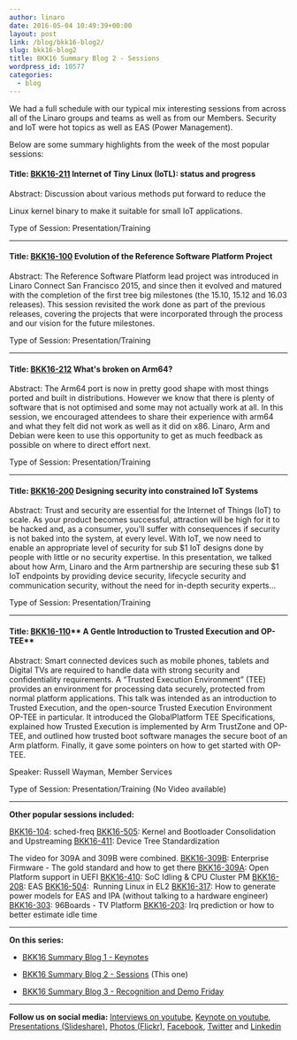 ```yaml
---
author: linaro
date: 2016-05-04 10:49:39+00:00
layout: post
link: /blog/bkk16-blog2/
slug: bkk16-blog2
title: BKK16 Summary Blog 2 - Sessions
wordpress_id: 10577
categories:
  - blog
---
```


We had a full schedule with our typical mix interesting sessions from across all of the Linaro groups and teams as well as from our Members. Security and IoT were hot topics as well as EAS (Power Management).

Below are some summary highlights from the week of the most popular sessions:

#### Title: [BKK16-211](https://connect.linaro.org/resources/bkk16/bkk16-211/) **Internet of Tiny Linux (IoTL): status and progress**

Abstract: Discussion about various methods put forward to reduce the

Linux kernel binary to make it suitable for small IoT applications.

Type of Session: Presentation/Training

---

#### Title: [BKK16-100](https://connect.linaro.org/resources/bkk16/bkk16-100/) **Evolution of the Reference Software Platform Project**

Abstract: The Reference Software Platform lead project was introduced in Linaro Connect San Francisco 2015, and since then it evolved and matured with the completion of the first tree big milestones (the 15.10, 15.12 and 16.03 releases). This session revisited the work done as part of the previous releases, covering the projects that were incorporated through the process and our vision for the future milestones.

Type of Session: Presentation/Training

---

#### Title: [BKK16-212](https://connect.linaro.org/resources/bkk16/bkk16-212/) **What's broken on Arm64?**

Abstract: The Arm64 port is now in pretty good shape with most things ported and built in distributions. However we know that there is plenty of software that is not optimised and some may not actually work at all. In this session, we encouraged attendees to share their experience with arm64 and what they felt did not work as well as it did on x86. Linaro, Arm and Debian were keen to use this opportunity to get as much feedback as possible on where to direct effort next.

Type of Session: Presentation/Training

---

#### Title: [BKK16-200](https://connect.linaro.org/resources/bkk16/bkk16-200/) **Designing security into constrained IoT Systems**

Abstract: Trust and security are essential for the Internet of Things (IoT) to scale. As your product becomes successful, attraction will be high for it to be hacked and, as a consumer, you'll suffer with consequences if security is not baked into the system, at every level. With IoT, we now need to enable an appropriate level of security for sub $1 IoT designs done by people with little or no security expertise. In this presentation, we talked about how Arm, Linaro and the Arm partnership are securing these sub $1 IoT endpoints by providing device security, lifecycle security and communication security, without the need for in-depth security experts…

Type of Session: Presentation/Training

---

#### Title: [BKK16-110](https://connect.linaro.org/resources/bkk16/bkk16-110/)** A Gentle Introduction to Trusted Execution and OP-TEE**

Abstract: Smart connected devices such as mobile phones, tablets and Digital TVs are required to handle data with strong security and confidentiality requirements. A “Trusted Execution Environment” (TEE) provides an environment for processing data securely, protected from normal platform applications. This talk was intended as an introduction to Trusted Execution, and the open-source Trusted Execution Environment OP-TEE in particular. It introduced the GlobalPlatform TEE Specifications, explained how Trusted Execution is implemented by Arm TrustZone and OP-TEE, and outlined how trusted boot software manages the secure boot of an Arm platform. Finally, it gave some pointers on how to get started with OP-TEE.

Speaker: Russell Wayman, Member Services

Type of Session: Presentation/Training (No Video available)

---

**Other popular sessions included:**

[BKK16-104](https://connect.linaro.org/resources/bkk16/bkk16-104/): sched-freq
[BKK16-505](https://connect.linaro.org/resources/bkk16/bkk16-505/): Kernel and Bootloader Consolidation and Upstreaming
[BKK16-411](https://connect.linaro.org/resources/bkk16/bkk16-411/): Device Tree Standardization

The video for 309A and 309B were combined.
[BKK16-309B](https://connect.linaro.org/resources/bkk16/bkk16-309b/): Enterprise Firmware - The gold standard and how to get there
[BKK16-309A](https://connect.linaro.org/resources/bkk16/bkk16-309a/): Open Platform support in UEFI
[BKK16-410](https://connect.linaro.org/resources/bkk16/bkk16-410/): SoC Idling & CPU Cluster PM
[BKK16-208](https://connect.linaro.org/resources/bkk16/bkk16-208/): EAS
[BKK16-504](https://connect.linaro.org/resources/bkk16/bkk16-504/):  Running Linux in EL2
[BKK16-317](https://connect.linaro.org/resources/bkk16/bkk16-317): How to generate power models for EAS and IPA (without talking to a hardware engineer)
[BKK16-303](https://connect.linaro.org/resources/bkk16/bkk16-303/): 96Boards - TV Platform
[BKK16-203](https://connect.linaro.org/resources/bkk16/bkk16-203/): Irq prediction or how to better estimate idle time

---

**On this series:**

- [BKK16 Summary Blog 1 - Keynotes](/blog/bkk16-blog1/)

- [BKK16 Summary Blog 2 - Sessions](/blog/bkk16-blog2/) (This one)

- [BKK16 Summary Blog 3 - Recognition and Demo Friday](/blog/bkk16-blog3/)

---

**Follow us on social media:**
[Interviews on youtube](https://www.youtube.com/user/linaroorg?sub_confirmation=1&utm_source=Linaro.org&utm_medium=blog&utm_campaign=social), [Keynote on youtube](https://www.youtube.com/user/linaroOnAir?sub_confirmation=1&utm_source=Linaro.org&utm_medium=blog&utm_campaign=social), [Presentations (Slideshare)](http://www.slideshare.net/linaroorg?utm_source=Linaro.org&utm_medium=blog&utm_campaign=social),
[Photos (Flickr)](https://www.flickr.com/photos/linaroorg?utm_source=Linaro.org&utm_medium=blog&utm_campaign=social), [Facebook](https://www.facebook.com/LinaroOrg?utm_source=Linaro.org&utm_medium=blog&utm_campaign=social), [Twitter](https://twitter.com/linaroorg?utm_source=Linaro.org&utm_medium=blog&utm_campaign=social) and [Linkedin](https://www.linkedin.com/company/1026961?utm_source=Linaro.org&utm_medium=blog&utm_campaign=social)
